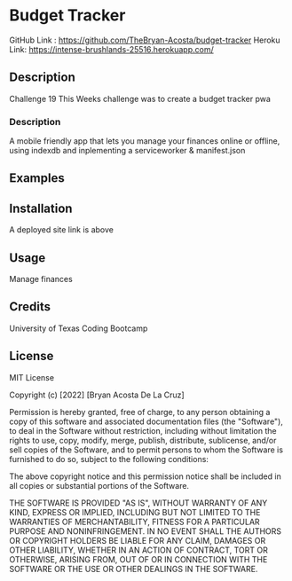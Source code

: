 # Budget Tracker

GitHub Link : https://github.com/TheBryan-Acosta/budget-tracker
Heroku Link: https://intense-brushlands-25516.herokuapp.com/

## **Description**

Challenge 19 This Weeks challenge was to create a budget tracker pwa

### **Description**

A mobile friendly app that lets you manage your finances online or offline, using indexdb and inplementing a serviceworker & manifest.json

## **Examples**

## **Installation**

A deployed site link is above

## **Usage**

Manage finances

## **Credits**

University of Texas Coding Bootcamp

## **License**

MIT License

Copyright (c) [2022] [Bryan Acosta De La Cruz]

Permission is hereby granted, free of charge, to any person obtaining a copy
of this software and associated documentation files (the "Software"), to deal
in the Software without restriction, including without limitation the rights
to use, copy, modify, merge, publish, distribute, sublicense, and/or sell
copies of the Software, and to permit persons to whom the Software is
furnished to do so, subject to the following conditions:

The above copyright notice and this permission notice shall be included in all
copies or substantial portions of the Software.

THE SOFTWARE IS PROVIDED "AS IS", WITHOUT WARRANTY OF ANY KIND, EXPRESS OR
IMPLIED, INCLUDING BUT NOT LIMITED TO THE WARRANTIES OF MERCHANTABILITY,
FITNESS FOR A PARTICULAR PURPOSE AND NONINFRINGEMENT. IN NO EVENT SHALL THE
AUTHORS OR COPYRIGHT HOLDERS BE LIABLE FOR ANY CLAIM, DAMAGES OR OTHER
LIABILITY, WHETHER IN AN ACTION OF CONTRACT, TORT OR OTHERWISE, ARISING FROM,
OUT OF OR IN CONNECTION WITH THE SOFTWARE OR THE USE OR OTHER DEALINGS IN THE
SOFTWARE.
